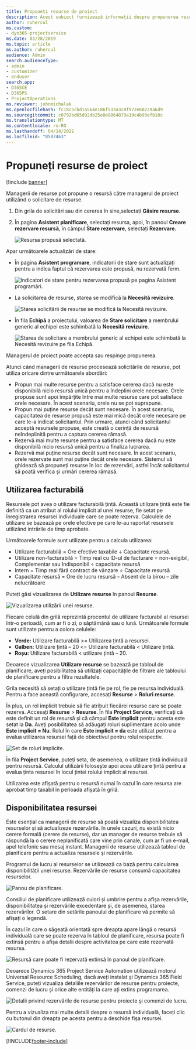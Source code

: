 ```yaml
---
title: Propuneți resurse de proiect
description: Acest subiect furnizează informații despre propunerea resurselor de proiect.
author: ruhercul
ms.custom:
- dyn365-projectservice
ms.date: 03/28/2019
ms.topic: article
ms.author: ruhercul
audience: Admin
search.audienceType:
- admin
- customizer
- enduser
search.app:
- D365CE
- D365PS
- ProjectOperations
ms.reviewer: johnmichalak
ms.openlocfilehash: fc18c5cbd1a564e186f533a3c0f972e60229a6d9
ms.sourcegitcommit: c0792bd65d92db25e0e8864879a19c4b93efb10c
ms.translationtype: MT
ms.contentlocale: ro-RO
ms.lasthandoff: 04/14/2022
ms.locfileid: "8587463"
---
```

# <a name="propose-project-resources"></a>Propuneți resurse de proiect

[!include [banner](../includes/psa-now-project-operations.md)]

Managerii de resurse pot propune o resursă către managerul de proiect utilizând o solicitare de resurse.

1. Din grila de solicitări sau din cererea în sine,selectați **Găsire resurse**.
2. În pagina **Asistent planificare**, selectați resursa, apoi, în panoul **Creare rezervare resursă**, în câmpul **Stare rezervare**, selectați **Rezervare.**

    ![Resursa propusă selectată.](media/Resource-Management-image62.png)

Apar următoarele actualizări de stare:

- În pagina **Asistent programare**, indicatorii de stare sunt actualizați pentru a indica faptul că rezervarea este propusă, nu rezervată ferm.

    ![Indicatori de stare pentru rezervarea propusă pe pagina Asistent programări.](media/Resource-Management-image63.png)

- La solicitarea de resurse, starea se modifică la **Necesită revizuire**.

    ![Starea solicitării de resurse se modifică la Necesită revizuire.](media/Resource-Management-image64.png)

- În fila **Echipă** a proiectului, valoarea de **Stare solicitare** a membrului generic al echipei este schimbată la **Necesită revizuire**.

    ![Starea de solicitare a membrului generic al echipei este schimbată la Necesită revizuire pe fila Echipă.](media/Resource-Management-image48.png)

Managerul de proiect poate accepta sau respinge propunerea.

Atunci când managerii de resurse procesează solicitările de resurse, pot utiliza oricare dintre următoarele abordări:

- Propun mai multe resurse pentru a satisface cererea dacă nu este disponibilă nicio resursă unică pentru a îndeplini orele necesare. Orele propuse sunt apoi împărțite între mai multe resurse care pot satisface orele necesare. În acest scenariu, orele nu se pot suprapune.
- Propun mai puține resurse decât sunt necesare. În acest scenariu, capacitatea de resurse propusă este mai mică decât orele necesare pe care le-a indicat solicitantul. Prin urmare, atunci când solicitantul acceptă resursele propuse, este creată o cerință de resursă neîndeplinită pentru a captura cererea rămasă.
- Rezervă mai multe resurse pentru a satisface cererea dacă nu este disponibilă nicio resursă unică pentru a finaliza lucrarea.
- Rezervă mai puține resurse decât sunt necesare. În acest scenariu, orele rezervate sunt mai puține decât orele necesare. Sistemul vă ghidează să propuneți resurse în loc de rezervări, astfel încât solicitantul să poată verifica și urmări cererea rămasă.

## <a name="billable-utilization"></a>Utilizarea facturabilă

Resursele pot avea o utilizare facturabilă țintă. Această utilizare țintă este fie definită ca un atribut al rolului implicit al unei resurse, fie setat pe înregistrarea resursei individuale care se poate rezerva. Calculele de utilizare se bazează pe orele efective pe care le-au raportat resursele utilizând intrările de timp aprobate.

Următoarele formule sunt utilizate pentru a calcula utilizarea:

- Utilizare facturabilă = Ore efective taxabile ÷ Capacitate resursă.
- Utilizare non-facturabilă = Timp real cu ID-ul de facturare = non-exigibil, Complementar sau Indisponibil ÷ capacitate resursă
- Intern = Timp real fără contract de vânzare ÷ Capacitate resursă
- Capacitate resursă = Ore de lucru resursă – Absent de la birou – zile nelucrătoare

Puteți găsi vizualizarea de **Utilizare resurse** în panoul **Resurse**.

![Vizualizarea utilizării unei resurse.](media/Resource-Management-image65.png)

Fiecare celulă din grilă reprezintă procentul de utilizare facturabil al resursei într-o perioadă, cum ar fi o zi, o săptămână sau o lună. Următoarele formule sunt utilizate pentru a colora celulele:

- **Verde:** Utilizare facturabilă \>= Utilizarea țintă a resursei.
- **Galben:** Utilizare țintă – 20 \<= Utilizare facturabilă \< Utilizare țintă.
- **Roșu:** Utilizare facturabilă \< utilizare țintă – 20.

Deoarece vizualizarea **Utilizare resurse** se bazează pe tabloul de planificare, aveți posibilitatea să utilizați capacitățile de filtrare ale tabloului de planificare pentru a filtra rezultatele.

Grila necesită să setați o utilizare țintă fie pe rol, fie pe resursa individuală. Pentru a face această configurare, accesați **Resurse** \> **Roluri resurse**.

În plus, un rol implicit trebuie să fie atribuit fiecărei resurse care se poate rezerva. Accesați **Resurse** \> **Resurse**. În fila **Project Service**, verificați că este definit un rol de resursă și că câmpul **Este implicit** pentru acesta este setat la **Da**. Aveți posibilitatea să adăugați roluri suplimentare acolo unde **Este implicit = Nu**. Rolul în care **Este implicit = da** este utilizat pentru a evalua utilizarea resursei față de obiectivul pentru rolul respectiv.

![Set de roluri implicite.](media/Resource-Management-image67.png)

În fila **Project Service**, puteți seta, de asemenea, o utilizare țintă individuală pentru resursă. Calculul utilizării folosește apoi acea utilizare țintă pentru a evalua ținta resursei în locul țintei rolului implicit al resursei.

Utilizarea este afișată pentru o resursă numai în cazul în care resursa are aprobat timp taxabil în perioada afișată în grilă.

## <a name="resource-availability"></a>Disponibilitatea resursei

Este esențial ca managerii de resurse să poată vizualiza disponibilitatea resurselor și să actualizeze rezervările. în unele cazuri, nu există nicio cerere formală (cerere de resurse), dar un manager de resurse trebuie să răspundă la o cerere neplanificată care vine prin canale, cum ar fi un e-mail, apel telefonic sau mesaj instant. Managerii de resurse utilizează tabloul de planificare pentru a actualiza resursele și rezervările.

Programul de lucru al resurselor se utilizează ca bază pentru calcularea disponibilității unei resurse. Rezervările de resurse consumă capacitatea resurselor.

![Panou de planificare.](media/Resource-Management-image68.png)

Consiliul de planificare utilizează culori și umbrire pentru a afișa rezervările, disponibilitatea și rezervările excedentare și, de asemenea, starea rezervărilor. O setare din setările panoului de planificare vă permite să afișați o legendă.

În cazul în care o săgeată orientată spre dreapta apare lângă o resursă individuală care se poate rezerva în tabloul de planificare, resursa poate fi extinsă pentru a afișa detalii despre activitatea pe care este rezervată resursa.

![Resursă care poate fi rezervată extinsă în panoul de planificare.](media/Resource-Management-image69.png)

Deoarece Dynamics 365 Project Service Automation utilizează motorul Universal Resource Scheduling, dacă aveți instalat și Dynamics 365 Field Service, puteți vizualiza detaliile rezervărilor de resurse pentru proiecte, comenzi de lucru și orice alte entități la care ați extins programarea.

![Detalii privind rezervările de resurse pentru proiecte și comenzi de lucru.](media/Resource-Management-image70.png)

Pentru a vizualiza mai multe detalii despre o resursă individuală, faceți clic cu butonul din dreapta pe acesta pentru a deschide fișa resursei.

![Cardul de resurse.](media/Resource-Management-image71.png)


[!INCLUDE[footer-include](../includes/footer-banner.md)]

